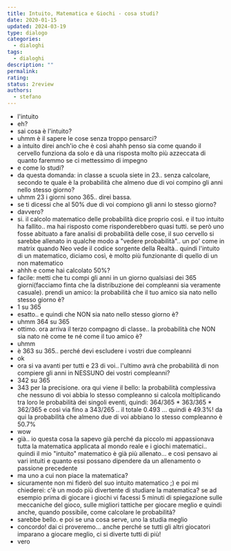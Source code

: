 ```yaml
---
title: Intuito, Matematica e Giochi - cosa studi?
date: 2020-01-15
updated: 2024-03-19
type: dialogo
categories:
  - dialoghi
tags:
  - dialoghi
description: ""
permalink: 
rating: 
status: 2review
authors:
  - stefano
---
```


- l'intuito
- eh?
- sai cosa è l'intuito?
- uhmm è il sapere le cose senza troppo pensarci?
- a intuito direi anch'io che è così ahahh penso sia come quando il cervello funziona da solo e dà una risposta molto più azzeccata di quanto faremmo se ci mettessimo di impegno
- e come lo studi?
- da questa domanda: in classe a scuola siete in 23.. senza calcolare, secondo te quale è la probabilità che almeno due di voi compino gli anni nello stesso giorno?
- uhmm 23 i giorni sono 365.. direi bassa.
- se ti dicessi che al 50% due di voi compiono gli anni lo stesso giorno?
- davvero?
- si. il calcolo matematico delle probabilità dice proprio così. e il tuo intuito ha fallito.. ma hai risposto come risponderebbero quasi tutti. se però uno fosse abituato a fare analisi di probabilità delle cose, il suo cervello si sarebbe allenato in qualche modo a "vedere probabilità".. un po' come in matrix quando Neo vede il codice sorgente della Realtà.. quindi l'intuito di un matematico, diciamo così, è molto più funzionante di quello di un non matematico
- ahhh e come hai calcolato 50%?
- facile: metti che tu compi gli anni in un giorno qualsiasi dei 365 giorni(facciamo finta che la distribuzione dei compleanni sia veramente casuale). prendi un amico: la probabilità che il tuo amico sia nato nello stesso giorno è?
- 1 su 365
- esatto.. e quindi che NON sia nato nello stesso giorno è?
- uhmm 364 su 365
- ottimo. ora arriva il terzo compagno di classe.. la probabilità che NON sia nato nè come te né come il tuo amico è?
- uhmm
- è 363 su 365.. perché devi escludere i vostri due compleanni
- ok
- ora si va avanti per tutti e 23 di voi.. l'ultimo avrà che probabilità di non compiere gli anni in NESSUNO dei vostri compleanni?
- 342 su 365
- 343 per la precisione. ora qui viene il bello: la probabilità complessiva che nessuno di voi abbia lo stesso compleanno si calcola moltiplicando tra loro le probabilità dei singoli eventi, quindi: 364/365 \* 363/365 \* 362/365 e così via fino a 343/265 .. il totale 0.493 ... quindi è 49.3%! da qui la probabilità che almeno due di voi abbiano lo stesso compleanno è 50.7%
- wow
- già.. io questa cosa la sapevo già perché da piccolo mi appassionava tutta la matematica applicata al mondo reale e i giochi matematici.. quindi il mio "intuito" matematico è già più allenato... e così pensavo ai vari intuiti e quanto essi possano dipendere da un allenamento o passione precedente
- ma uno a cui non piace la matematica?
- sicuramente non mi fiderò del suo intuito matematico ;) e poi mi chiederei: c'è un modo più divertente di studiare la matematica? se ad esempio prima di giocare i giochi vi facessi 5 minuti di spiegazione sulle meccaniche del gioco, sulle migliori tattiche per giocare meglio e quindi anche, quando possibile, come calcolare le probabilità?
- sarebbe bello. e poi se una cosa serve, uno la studia meglio
- concordo! dai ci proveremo... anche perché se tutti gli altri giocatori imparano a giocare meglio, ci si diverte tutti di più!
- vero

